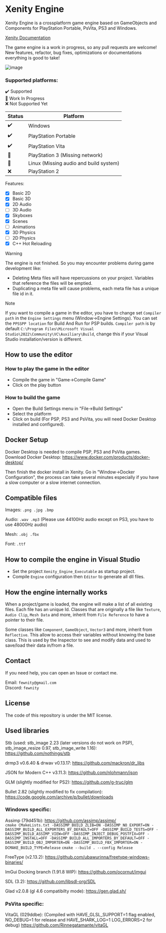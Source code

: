 # Xenity Engine

Xenity Engine is a crossplatform game engine based on GameObjects and Components for PlayStation Portable, PsVita, PS3 and Windows.

[Xenity Documentation](https://github.com/Fewnity/Xenity-Engine/blob/crossplatform/Doc/README.md)

The game engine is a work in progress, so any pull requests are welcome!<br>
New features, refactor, bug fixes, optimizations or documentations everything is good to take!

![image](https://github.com/Fewnity/Xenity-Engine/assets/39272935/df59e12e-b989-4b0d-93b1-4f95fac7c91f)


### Supported platforms:<br>
✔️ Supported<br>
🚧 Work In Progress<br>
❌ Not Supported Yet<br>

| Status | Platform |
|-|-|
✔️ | Windows
✔️ | PlayStation Portable
✔️ | PlayStation Vita
🚧 | PlayStation 3 (Missing network)
🚧 | Linux (Missing audio and build system)
❌ | PlayStation 2

Features:

- [X] Basic 2D
- [X] Basic 3D
- [X] 2D Audio
- [ ] 3D Audio
- [X] Skyboxes
- [X] Scenes
- [ ] Animations
- [X] 3D Physics
- [ ] 2D Physics
- [X] C++ Hot Reloading

> [!WARNING]
> The engine is not finished. So you may encounter problems during game development like:
> - Deleting Meta files will have repercussions on your project. Variables that reference the files will be emptied.
> - Duplicating a meta file will cause problems, each meta file has a unique file id in it.

> [!NOTE]
> If you want to compile a game in the editor, you have to change set `Compiler path` in the `Engine Settings` menu (Window->Engine Settings). You can set the `PPSSPP location` for Build And Run for PSP builds.
> `Compiler path` is by default `C:\Program Files\Microsoft Visual Studio\2022\Community\VC\Auxiliary\Build`, change this if your Visual Studio installation/version is different.

## How to use the editor
### How to play the game in the editor
- Compile the game in "Game->Compile Game"
- Click on the play button
### How to build the game
- Open the Build Settings menu in "File->Build Settings"
- Select the platform
- Click on build
(For PSP, PS3 and PsVita, you will need Docker Desktop installed and configured).

## Docker Setup
Docker Desktop is needed to compile PSP, PS3 and PsVita games.<br>
Download Docker Desktop: https://www.docker.com/products/docker-desktop/

Then finish the docker install in Xenity. Go in "Window->Docker Configuration", the process can take several minutes especially if you have a slow computer or a slow internet connection.

## Compatible files
Images: `.png .jpg .bmp`

Audio: `.wav .mp3` (Please use 44100Hz audio except on PS3, you have to use 48000Hz audio)

Mesh: `.obj .fbx`

Font: `.ttf`

## How to compile the engine in Visual Studio
- Set the project `Xenity_Engine_Executable` as startup project.
- Compile `Engine` configuration then `Editor` to generate all dll files.

## How the engine internally works

When a project/game is loaded, the engine will make a list of all existing files. Each file has an unique Id.
Classes that are originally a file like `Texture`, `Audio Clip`, `Mesh Data` and more, inherit from `File Reference` to have a pointer to their file.

Some classes like `Component`, `GameObject`, `Vector3` and more, inherit from `Reflective`. This allow to access their variables without knowing the base class. This is used by the Inspector to see and modify data and used to save/load their data in/from a file.

## Contact
If you need help, you can open an Issue or contact me.

Email: `fewnity@gmail.com`<br>
Discord: `fewnity`

## License

The code of this repository is under the MIT license.

## Used libraries
Stb (used: stb_image 2.23 (later versions do not work on PSP), stb_image_resize 0.97, stb_image_write 1.16): https://github.com/nothings/stb

drmp3 v0.6.40 & drwav v0.13.17: https://github.com/mackron/dr_libs

JSON for Modern C++ v3.11.3: https://github.com/nlohmann/json

GLM (slightly modified for PS2): https://github.com/g-truc/glm

Bullet 2.82 (slightly modified to fix compilation): https://code.google.com/archive/p/bullet/downloads

### Windows specific:
Assimp (79d451b): https://github.com/assimp/assimp/
<br>`cmake CMakeLists.txt -DASSIMP_BUILD_ZLIB=ON -DASSIMP_NO_EXPORT=ON -DASSIMP_BUILD_ALL_EXPORTERS_BY_DEFAULT=OFF -DASSIMP_BUILD_TESTS=OFF -DASSIMP_BUILD_ASSIMP_VIEW=OFF -DASSIMP_INJECT_DEBUG_POSTFIX=OFF -DASSIMP_INSTALL=OFF -DASSIMP_BUILD_ALL_IMPORTERS_BY_DEFAULT=OFF -DASSIMP_BUILD_OBJ_IMPORTER=ON -DASSIMP_BUILD_FBX_IMPORTER=ON -DCMAKE_BUILD_TYPE=Release`
`cmake --build . --config Release`

FreeType (v2.13.2): https://github.com/ubawurinna/freetype-windows-binaries/

ImGui Docking branch (1.91.8 WIP): https://github.com/ocornut/imgui

SDL (3.2): https://github.com/libsdl-org/SDL

Glad v2.0.8 (gl 4.6 compatibilty mode): https://gen.glad.sh/

### PsVita specific: 
VitaGL (029ddbe): (Compiled with HAVE_GLSL_SUPPORT=1 flag enabled, NO_DEBUG=1 for release and HAVE_SHARK_LOG=1 LOG_ERRORS=2 for debug) https://github.com/Rinnegatamante/vitaGL
